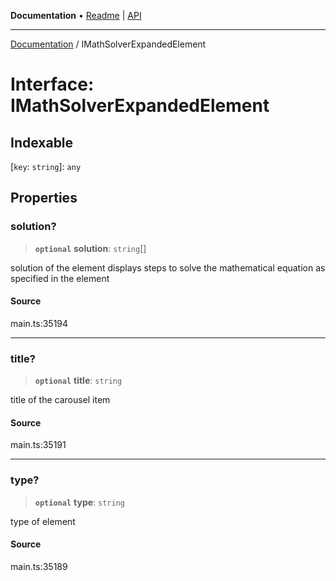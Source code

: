 **Documentation** • [Readme](../README.md) \| [API](../globals.md)

***

[Documentation](../README.md) / IMathSolverExpandedElement

# Interface: IMathSolverExpandedElement

## Indexable

 \[`key`: `string`\]: `any`

## Properties

### solution?

> **`optional`** **solution**: `string`[]

solution of the element
displays steps to solve the mathematical equation as specified in the element

#### Source

main.ts:35194

***

### title?

> **`optional`** **title**: `string`

title of the carousel item

#### Source

main.ts:35191

***

### type?

> **`optional`** **type**: `string`

type of element

#### Source

main.ts:35189
